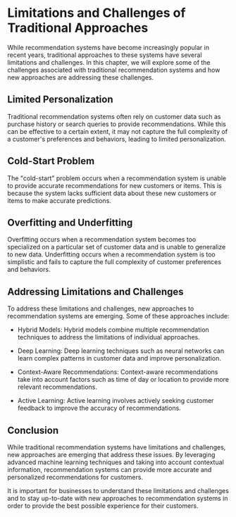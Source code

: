 Limitations and Challenges of Traditional Approaches
==========================================================================================

While recommendation systems have become increasingly popular in recent years, traditional approaches to these systems have several limitations and challenges. In this chapter, we will explore some of the challenges associated with traditional recommendation systems and how new approaches are addressing these challenges.

Limited Personalization
-----------------------

Traditional recommendation systems often rely on customer data such as purchase history or search queries to provide recommendations. While this can be effective to a certain extent, it may not capture the full complexity of a customer's preferences and behaviors, leading to limited personalization.

Cold-Start Problem
------------------

The "cold-start" problem occurs when a recommendation system is unable to provide accurate recommendations for new customers or items. This is because the system lacks sufficient data about these new customers or items to make accurate predictions.

Overfitting and Underfitting
----------------------------

Overfitting occurs when a recommendation system becomes too specialized on a particular set of customer data and is unable to generalize to new data. Underfitting occurs when a recommendation system is too simplistic and fails to capture the full complexity of customer preferences and behaviors.

Addressing Limitations and Challenges
-------------------------------------

To address these limitations and challenges, new approaches to recommendation systems are emerging. Some of these approaches include:

* Hybrid Models: Hybrid models combine multiple recommendation techniques to address the limitations of individual approaches.

* Deep Learning: Deep learning techniques such as neural networks can learn complex patterns in customer data and improve personalization.

* Context-Aware Recommendations: Context-aware recommendations take into account factors such as time of day or location to provide more relevant recommendations.

* Active Learning: Active learning involves actively seeking customer feedback to improve the accuracy of recommendations.

Conclusion
----------

While traditional recommendation systems have limitations and challenges, new approaches are emerging that address these issues. By leveraging advanced machine learning techniques and taking into account contextual information, recommendation systems can provide more accurate and personalized recommendations for customers.

It is important for businesses to understand these limitations and challenges and to stay up-to-date with new approaches to recommendation systems in order to provide the best possible experience for their customers.
